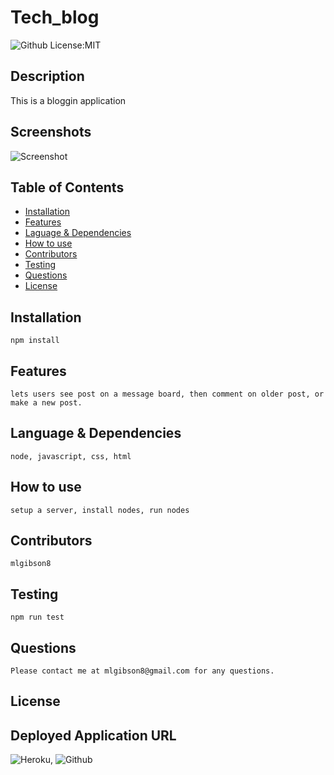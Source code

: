 # Tech_blog
![Github License:MIT](https://img.shields.io/badge/License-MIT-yellow.svg)
## Description
  This is a bloggin application
## Screenshots
![Screenshot](undefined)
## Table of Contents
* [Installation](#installation)
* [Features](#features)
* [Laguage & Dependencies](#language)
* [How to use](#howtouse)
* [Contributors](#contributors)
* [Testing](#testing)
* [Questions](#questions)
* [License](#license)
## Installation
    npm install
## Features
    lets users see post on a message board, then comment on older post, or make a new post.
## Language & Dependencies
    node, javascript, css, html
## How to use
    setup a server, install nodes, run nodes
## Contributors
    mlgibson8
## Testing
    npm run test
## Questions
    Please contact me at mlgibson8@gmail.com for any questions.
## License
    
## Deployed Application URL
![Heroku](https://mlgibsontechblog.herokuapp.com),
![Github](https://github.com/mlgibson8/Tech_blog)


